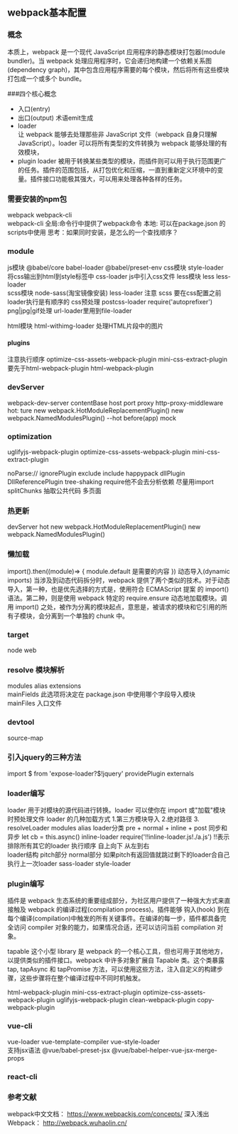 ## webpack基本配置

### 概念
本质上，webpack 是一个现代 JavaScript 应用程序的静态模块打包器(module bundler)。当 webpack 处理应用程序时，它会递归地构建一个依赖关系图(dependency graph)，其中包含应用程序需要的每个模块，然后将所有这些模块打包成一个或多个 bundle。

###四个核心概念
- 入口(entry)  
- 出口(output) 术语emit生成
- loader  
让 webpack 能够去处理那些非 JavaScript 文件（webpack 自身只理解 JavaScript）。loader 可以将所有类型的文件转换为 webpack 能够处理的有效模块，
- plugin 
  loader 被用于转换某些类型的模块，而插件则可以用于执行范围更广的任务。插件的范围包括，从打包优化和压缩，一直到重新定义环境中的变量。插件接口功能极其强大，可以用来处理各种各样的任务。

### 需要安装的npm包
webpack webpack-cli  
webpack-cli 全局:命令行中提供了webpack命令
            本地: 可以在package.json 的scripts中使用 
思考：如果同时安装，是怎么的一个查找顺序？

### module
js模块   @babel/core babel-loader @babel/preset-env 
css模块  style-loader  将css输出到html到style标签中
         css-loader   js中引入css文件
less模块  less less-loader   
scss模块  node-sass(淘宝镜像安装)  less-loader     注意 scss 要在css配置之前 loader执行是有顺序的
css预处理  postcss-loader   require('autoprefixer')
png|jpg|gif处理   url-loader里用到file-loader

html模块
html-withimg-loader   处理HTML片段中的图片
 
#### plugins  
注意执行顺序
optimize-css-assets-webpack-plugin 
mini-css-extract-plugin   要先于html-webpack-plugin
html-webpack-plugin


### devServer
webpack-dev-server
contentBase host port 
proxy     http-proxy-middleware 
hot: ture    new webpack.HotModuleReplacementPlugin()   new webpack.NamedModulesPlugin()
--hot
before(app) mock
### optimization

uglifyjs-webpack-plugin   optimize-css-assets-webpack-plugin  mini-css-extract-plugin

noParse://
ignorePlugin
exclude include
happypack
dllPlugin  DllReferencePlugin
tree-shaking require他不会去分析依赖 尽量用import
splitChunks 抽取公共代码  多页面

### 热更新
devServer   hot
new webpack.HotModuleReplacementPlugin()
new webpack.NamedModulesPlugin()
### 懒加载
import().then((module)=> {
    module.default 是需要的内容
}) 
动态导入(dynamic imports)
当涉及到动态代码拆分时，webpack 提供了两个类似的技术。对于动态导入，第一种，也是优先选择的方式是，使用符合 ECMAScript 提案 的 import() 语法。第二种，则是使用 webpack 特定的 require.ensure
动态地加载模块。调用 import() 之处，被作为分离的模块起点，意思是，被请求的模块和它引用的所有子模块，会分离到一个单独的 chunk 中。
### target
node web

### resolve 模块解析
modules alias extensions  
mainFields 此选项将决定在 package.json 中使用哪个字段导入模块  
mainFiles 入口文件

### devtool
source-map

### 引入jquery的三种方法
import $ from 'expose-loader?$!jquery'
providePlugin 
externals

### loader编写
loader 用于对模块的源代码进行转换。loader 可以使你在 import 或"加载"模块时预处理文件
loader 的几种加载方式
1.第三方模块导入   2.绝对路径  3. resolveLoader  modules  alias
loader分类   pre + normal + inline + post     同步和异步  let cb = this.async()
inline-loader    require('!!inline-loader.js!./a.js')    !!表示排除所有其它的loader
执行顺序   自上向下  从左到右   
loader结构 pitch部分 normal部分        如果pitch有返回值就跳过剩下的loader合自己执行上一次loader
sass-loader 
style-loader 

### plugin编写
插件是 webpack 生态系统的重要组成部分，为社区用户提供了一种强大方式来直接触及 webpack 的编译过程(compilation process)。插件能够 钩入(hook) 到在每个编译(compilation)中触发的所有关键事件。在编译的每一步，插件都具备完全访问 compiler 对象的能力，如果情况合适，还可以访问当前 compilation 对象。

tapable 这个小型 library 是 webpack 的一个核心工具，但也可用于其他地方，以提供类似的插件接口。webpack 中许多对象扩展自 Tapable 类。这个类暴露 tap, tapAsync 和 tapPromise 方法，可以使用这些方法，注入自定义的构建步骤，这些步骤将在整个编译过程中不同时机触发。

html-webpack-plugin  mini-css-extract-plugin optimize-css-assets-webpack-plugin  uglifyjs-webpack-plugin
clean-webpack-plugin  copy-webpack-plugin


### vue-cli
vue-loader vue-template-compiler 
vue-style-loader   
支持jsx语法   @vue/babel-preset-jsx @vue/babel-helper-vue-jsx-merge-props



### react-cli



### 参考文献
webpack中文文档： https://www.webpackjs.com/concepts/
深入浅出Webpack： http://webpack.wuhaolin.cn/
